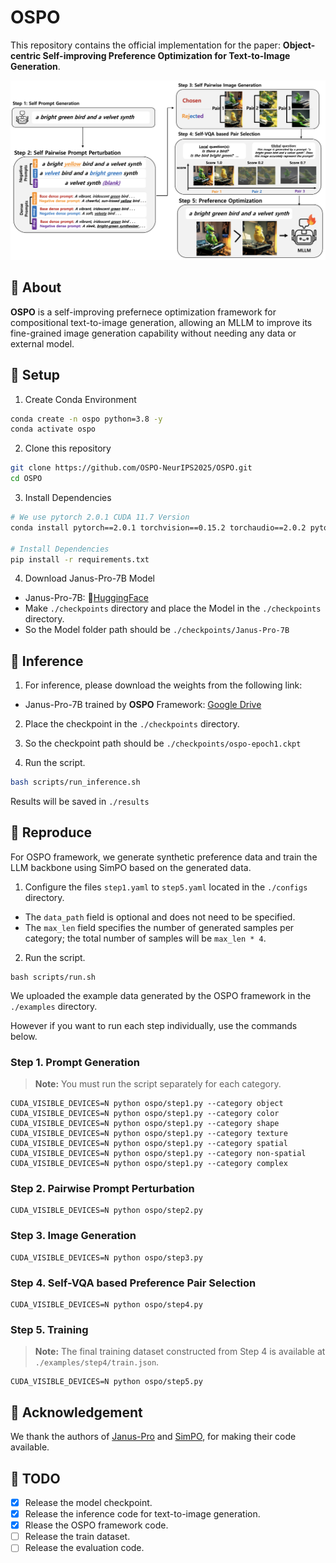 # OSPO
This repository contains the official implementation for the paper: **Object-centric Self-improving Preference Optimization for Text-to-Image Generation**.

![Framework](./assets/framework.png)

## 📍 About
**OSPO** is a self-improving prefernece optimization framework for compositional text-to-image generation, allowing an MLLM to improve its fine-grained image generation capability without needing any data or external model. 


## 📍 Setup
1. Create Conda Environment
```bash
conda create -n ospo python=3.8 -y
conda activate ospo
```

2. Clone this repository
```bash
git clone https://github.com/OSPO-NeurIPS2025/OSPO.git
cd OSPO
```

3. Install Dependencies
```bash
# We use pytorch 2.0.1 CUDA 11.7 Version
conda install pytorch==2.0.1 torchvision==0.15.2 torchaudio==2.0.2 pytorch-cuda=11.7 -c pytorch -c nvidia

# Install Dependencies
pip install -r requirements.txt
```

4. Download Janus-Pro-7B Model
- Janus-Pro-7B: 🤗[HuggingFace](https://huggingface.co/deepseek-ai/Janus-Pro-7B)
- Make `./checkpoints` directory and place the Model in the `./checkpoints` directory.
- So the Model folder path should be `./checkpoints/Janus-Pro-7B`


## 📍 Inference
1. For inference, please download the weights from the following link:
- Janus-Pro-7B trained by **OSPO** Framework: [Google Drive](https://drive.google.com/file/d/1AI42LfljJ5nl2YZ-AVuD0sziYs0KB_yx/view?usp=sharing)
2. Place the checkpoint in the `./checkpoints` directory.
3. So the checkpoint path should be `./checkpoints/ospo-epoch1.ckpt`

4. Run the script.
```bash
bash scripts/run_inference.sh
```
Results will be saved in `./results`

## 📍 Reproduce
For OSPO framework, we generate synthetic preference data and train the LLM backbone using SimPO based on the generated data.

1. Configure the files `step1.yaml` to `step5.yaml` located in the `./configs` directory.
- The `data_path` field is optional and does not need to be specified.
- The `max_len` field specifies the number of generated samples per category; the total number of samples will be `max_len * 4`.
2. Run the script. 
```
bash scripts/run.sh
```
We uploaded the example data generated by the OSPO framework in the `./examples` directory. 

However if you want to run each step individually, use the commands below.
### Step 1. Prompt Generation
> **Note:** You must run the script separately for each category.
```
CUDA_VISIBLE_DEVICES=N python ospo/step1.py --category object
CUDA_VISIBLE_DEVICES=N python ospo/step1.py --category color
CUDA_VISIBLE_DEVICES=N python ospo/step1.py --category shape
CUDA_VISIBLE_DEVICES=N python ospo/step1.py --category texture
CUDA_VISIBLE_DEVICES=N python ospo/step1.py --category spatial
CUDA_VISIBLE_DEVICES=N python ospo/step1.py --category non-spatial
CUDA_VISIBLE_DEVICES=N python ospo/step1.py --category complex
```
### Step 2. Pairwise Prompt Perturbation
```
CUDA_VISIBLE_DEVICES=N python ospo/step2.py
```
### Step 3. Image Generation
```
CUDA_VISIBLE_DEVICES=N python ospo/step3.py
```
### Step 4. Self-VQA based Preference Pair Selection
```
CUDA_VISIBLE_DEVICES=N python ospo/step4.py 
```
### Step 5. Training
> **Note:** The final training dataset constructed from Step 4 is available at `./examples/step4/train.json`.
```
CUDA_VISIBLE_DEVICES=N python ospo/step5.py 
```


## 📍 Acknowledgement
We thank the authors of [Janus-Pro](https://github.com/deepseek-ai/Janus?tab=readme-ov-file#janus-pro) and [SimPO](https://github.com/princeton-nlp/SimPO), for making their code available.


## 📍 TODO
- [x] Release the model checkpoint.
- [x] Release the inference code for text-to-image generation.
- [x] Rlease the OSPO framework code.
- [ ] Release the train dataset.
- [ ] Release the evaluation code.
